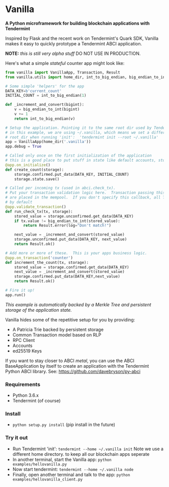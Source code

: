 # Vanilla

**A Python microframework for building blockchain applications with Tendermint**

Inspired by Flask and the recent work on Tendermint's Quark SDK, Vanilla makes
it easy to quickly prototype a Tendermint ABCI application.

**NOTE:** *this is still very alpha stuff* DO NOT USE IN PRODUCTION.

Here's what a simple *stateful* counter app might look like:

```python
from vanilla import VanillaApp, Transaction, Result
from vanilla.utils import home_dir, int_to_big_endian, big_endian_to_int

# Some simple 'helpers' for the app
DATA_KEY=b'current_count'
INITIAL_COUNT = int_to_big_endian(1)

def _increment_and_convert(bigint):
    v = big_endian_to_int(bigint)
    v += 1
    return int_to_big_endian(v)

# Setup the application. Pointing it to the same root dir used by Tendermint
# in this example, we are using ~/.vanilla, which means we set a different
# root_dir when running 'init':  'tendermint init --root ~/.vanilla'
app = VanillaApp(home_dir('.vanilla'))
app.debug = True

# Called only once on the first initialization of the application
# this is a good place to put stuff in state like default accounts, storage, etc...
@app.on_initialize()
def create_count(storage):
    storage.confirmed.put_data(DATA_KEY, INITIAL_COUNT)
    storage.state.save()

# Called per incoming tx (used in abci.check_tx).
# Put your transaction validation logic here.  Transaction passing this test
# are placed in the mempool.  If you don't specify this callback, all Tx pass
# by default
@app.validate_transaction()
def run_check_tx(tx, storage):
    stored_value = storage.unconfirmed.get_data(DATA_KEY)
    if tx.value != big_endian_to_int(stored_value):
        return Result.error(log="Don't match!")

    next_value = _increment_and_convert(stored_value)
    storage.unconfirmed.put_data(DATA_KEY, next_value)
    return Result.ok()

# Add more or more of these.  This is your apps business logic.
@app.on_transaction('counter')
def increment_the_count(tx, storage):
    stored_value = storage.confirmed.get_data(DATA_KEY)
    next_value = _increment_and_convert(stored_value)
    storage.confirmed.put_data(DATA_KEY,next_value)
    return Result.ok()

# Fire it up!
app.run()
```

*This example is automatically backed by a Merkle Tree and persistent storage of the application state.*

Vanilla hides some of the repetitive setup for you by providing:
* A Patricia Trie backed by persistent storage
* Common Transaction model based on RLP
* RPC Client
* Accounts
* ed25519 Keys

If you want to stay closer to ABCI *metal*, you can use the
ABCI BaseApplication by itself to create an application with the Tendermint Python ABCI library.
See: https://github.com/davebryson/py-abci

### Requirements
 * Python 3.6.x
 * Tendermint (of course)

### Install
* `python setup.py install` (pip install in the future)

### Try it out
  * Run Tendermint 'init':  `tendermint --home ~/.vanilla init`  Note we use a different home directory.
  to keep all our blockchain apps seperate
  * In another terminal, start the Vanilla app: `python examples/hellovanilla.py`
  * Now start tendermint: `tendermint --home ~/.vanilla node`
  * Finally, open another terminal and talk to the app: `python examples/hellovanilla_client.py`
